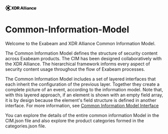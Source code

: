 <img
  src="XDR%20Logo.svg"
  alt="XDR Logo"
  title="XDR Logo"
  style="display: inline-block; margin: 0 auto; max-width: 100px">

# Common-Information-Model

Welcome to the Exabeam and XDR Alliance Common Information Model. 

The Common Information Model defines the structure of security content across Exabeam products. The CIM has been designed collaboratively with the XDR Alliance. The hierarchical framework informs every aspect of security content usage throughout the flow of Exabeam processes.

The Common Information Model includes a set of layered interfaces that each inherit the configuration of the previous layer. Together they create a complete picture of an event, according to the information model. Note that, with this layered approach, if an element is shown with an empty field array, it is by design because the element's field structure is defined in another interface. For more information, see [Common Information Model Interface](https://docs.exabeam.com/en/content/all/exabeam-security-content/182296-security-content-in-the-common-information-model-structure.html#UUID-0a6f25e0-a3cf-c844-0ac8-7c9ff7b0e2ee)

You can explore the details of the entire common information Model in the CIM.json file and also explore the product categories formed in the categories.json file.

